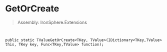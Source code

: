 ﻿

# GetOrCreate

> Assembly: IronSphere.Extensions



```


public static TValueGetOrCreate<TKey, TValue>(IDictionary<TKey,TValue> this, TKey key, Func<TKey,TValue> function);
```
